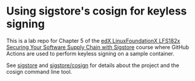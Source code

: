 # Using sigstore's cosign for keyless signing

This is a lab repo for Chapter 5 of the [edX LinuxFoundationX LFS182x
Securing Your Software Supply Chain with Sigstore](https://learning.edx.org/course/course-v1:LinuxFoundationX+LFS182x+2T2022/home) course where GitHub Actions are used to perform keyless signing on a sample container.

See [sigstore](https://www.sigstore.dev/) and [sigstore/cosign](https://github.com/sigstore/cosign) for details about the project and the cosign command line tool.
